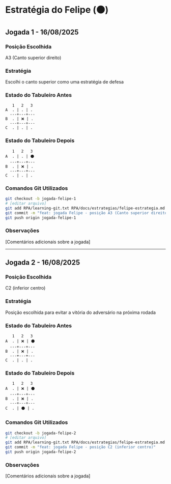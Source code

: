 # Estratégia do Felipe (⚫)

## Jogada 1 - 16/08/2025

### Posição Escolhida
A3 (Canto superior direito)

### Estratégia
Escolhi o canto superior como uma estratégia de defesa

### Estado do Tabuleiro Antes
```
   1   2   3
A  . | . | .
  ---+---+---
B  . | ❌ | .
  ---+---+---
C  . | . | .
```

### Estado do Tabuleiro Depois
```
   1   2   3
A  . | . | ⚫
  ---+---+---
B  . | ❌ | .
  ---+---+---
C  . | . | .
```

### Comandos Git Utilizados
```bash
git checkout -b jogada-felipe-1
# [editar arquivo]
git add RPA/learning-git.txt RPA/docs/estrategias/felipe-estrategia.md
git commit -m "feat: jogada Felipe - posição A3 (Canto superior direito)"
git push origin jogada-felipe-1
```

### Observações
[Comentários adicionais sobre a jogada]

---

## Jogada 2 - 16/08/2025

### Posição Escolhida
C2 (inferior centro)

### Estratégia
Posição escolhida para evitar a vitória do adversário na próxima rodada

### Estado do Tabuleiro Antes
```
   1   2   3
A  . | ❌ | ⚫
  ---+---+---
B  . | ❌ | .
  ---+---+---
C  . | . | .
```

### Estado do Tabuleiro Depois
```
   1   2   3
A  . | ❌ | ⚫
  ---+---+---
B  . | ❌ | .
  ---+---+---
C  . | ⚫ | .
```

### Comandos Git Utilizados
```bash
git checkout -b jogada-felipe-2
# [editar arquivo]
git add RPA/learning-git.txt RPA/docs/estrategias/felipe-estrategia.md
git commit -m "feat: jogada Felipe - posição C2 (inferior centro)"
git push origin jogada-felipe-2
```

### Observações
[Comentários adicionais sobre a jogada]